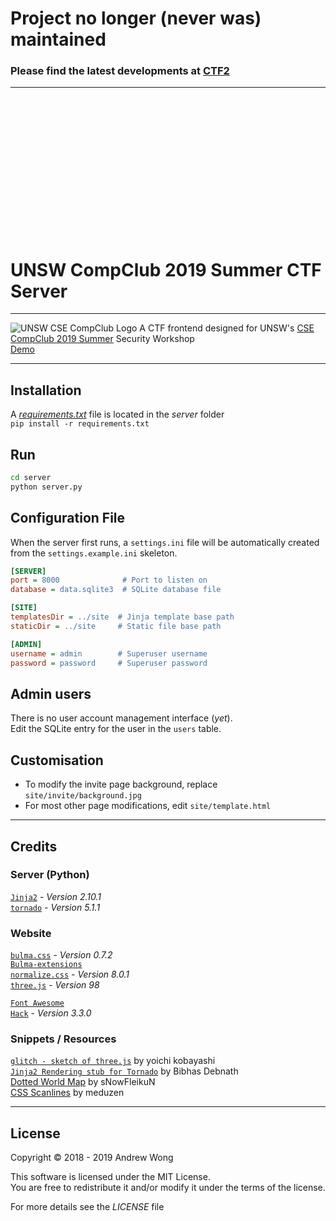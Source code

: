 # Project no longer (never was) maintained  
### Please find the latest developments at [CTF2](https://github.com/featherbear/CTF2)
---


&nbsp;  
&nbsp;  
&nbsp;  
&nbsp;  
&nbsp;  
&nbsp;  
&nbsp;  
&nbsp;  
&nbsp;  
&nbsp;  
&nbsp;  
&nbsp;  
&nbsp;  


# UNSW CompClub 2019 Summer CTF Server
---

![UNSW CSE CompClub Logo](site/assets/img/compclub.logo.svg)
A CTF frontend designed for UNSW's [CSE CompClub 2019 Summer](//summer2019.compclub.com.au) Security Workshop  
[Demo](//featherbear.github.io/UNSW-CompClub2019Summer-CTF)

---
## Installation
A [_requirements.txt_](server/requirements.txt) file is located in the _server_ folder  
`pip install -r requirements.txt`

## Run
```bash
cd server
python server.py
```

## Configuration File
When the server first runs, a `settings.ini` file will be automatically created from the `settings.example.ini` skeleton.

```ini
[SERVER]
port = 8000              # Port to listen on
database = data.sqlite3  # SQLite database file 

[SITE]
templatesDir = ../site  # Jinja template base path
staticDir = ../site     # Static file base path

[ADMIN]
username = admin        # Superuser username
password = password     # Superuser password
```

## Admin users
There is no user account management interface (_yet_).  
Edit the SQLite entry for the user in the `users` table.  

## Customisation

* To modify the invite page background, replace `site/invite/background.jpg`  
* For most other page modifications, edit `site/template.html`

---

## Credits

### Server (Python)
[`Jinja2`](http://jinja.pocoo.org) - _Version 2.10.1_  
[`tornado`](//www.tornadoweb.org) - _Version 5.1.1_

### Website
[`bulma.css`](//bulma.io) - _Version 0.7.2_  
[`Bulma-extensions`](//wikiki.github.io)  
[`normalize.css`](//necolas.github.io/normalize.css) - _Version 8.0.1_  
[`three.js`](//threejs.org) - _Version 98_  

[`Font Awesome`](//fontawesome.com)  
[`Hack`](//sourcefoundry.org/hack) - _Version 3.3.0_  

### Snippets / Resources
[`glitch - sketch of three.js`](//ykob.github.io/sketch-threejs/sketch/glitch.html) by yoichi kobayashi  
[`Jinja2 Rendering stub for Tornado`](https://bibhasdn.com/blog/using-jinja2-as-the-template-engine-for-tornado-web-framework/) by Bibhas Debnath  
[Dotted World Map](//www.deviantart.com/snowfleikun/art/Dots-world-map-179891314) by sNowFleikuN  
[CSS Scanlines](//codepen.io/meduzen/pen/zxbwRV) by meduzen  

---
## License
Copyright © 2018 - 2019 Andrew Wong  

This software is licensed under the MIT License.  
You are free to redistribute it and/or modify it under the terms of the license.  

For more details see the _LICENSE_ file
